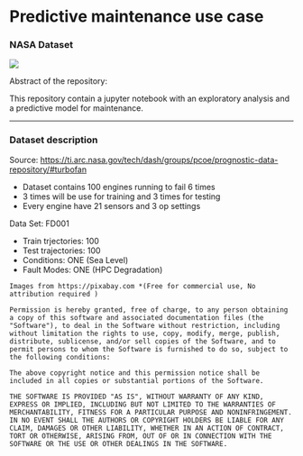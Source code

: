 # Predictive maintenance use case
### NASA Dataset

<img align="center" src="https://cdn.pixabay.com/photo/2012/11/28/10/34/rocket-launch-67643_1280.jpg">

Abstract of the repository:
  
  This repository contain a jupyter notebook with an exploratory analysis and a predictive model for maintenance. 
  
***

### Dataset description
Source:
https://ti.arc.nasa.gov/tech/dash/groups/pcoe/prognostic-data-repository/#turbofan

* Dataset contains 100 engines running to fail 6 times
* 3 times will be use for training and 3 times for testing
* Every engine have 21 sensors and 3 op settings

Data Set: FD001

* Train trjectories: 100
* Test trajectories: 100
* Conditions: ONE (Sea Level)
* Fault Modes: ONE (HPC Degradation)



```
Images from https://pixabay.com *(Free for commercial use, No attribution required )

Permission is hereby granted, free of charge, to any person obtaining a copy of this software and associated documentation files (the "Software"), to deal in the Software without restriction, including without limitation the rights to use, copy, modify, merge, publish, distribute, sublicense, and/or sell copies of the Software, and to permit persons to whom the Software is furnished to do so, subject to the following conditions:

The above copyright notice and this permission notice shall be included in all copies or substantial portions of the Software.

THE SOFTWARE IS PROVIDED "AS IS", WITHOUT WARRANTY OF ANY KIND, EXPRESS OR IMPLIED, INCLUDING BUT NOT LIMITED TO THE WARRANTIES OF MERCHANTABILITY, FITNESS FOR A PARTICULAR PURPOSE AND NONINFRINGEMENT. IN NO EVENT SHALL THE AUTHORS OR COPYRIGHT HOLDERS BE LIABLE FOR ANY CLAIM, DAMAGES OR OTHER LIABILITY, WHETHER IN AN ACTION OF CONTRACT, TORT OR OTHERWISE, ARISING FROM, OUT OF OR IN CONNECTION WITH THE SOFTWARE OR THE USE OR OTHER DEALINGS IN THE SOFTWARE.
```
